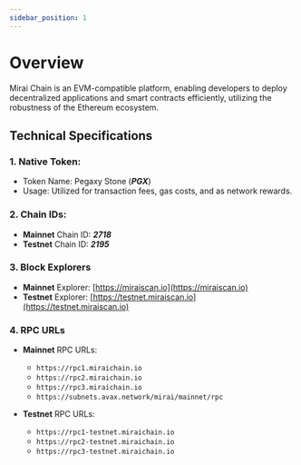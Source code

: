 ```yaml
---
sidebar_position: 1
---
```


# Overview

Mirai Chain is an EVM-compatible platform, enabling developers to deploy decentralized applications and smart contracts efficiently, utilizing the robustness of the Ethereum ecosystem.

## Technical Specifications

### 1. Native Token:

-   Token Name: Pegaxy Stone (**_PGX_**)
-   Usage: Utilized for transaction fees, gas costs, and as network rewards.

### 2. Chain IDs:

-   **Mainnet** Chain ID: **_2718_**
-   **Testnet** Chain ID: **_2195_**

### 3. Block Explorers

-   **Mainnet** Explorer: [https://miraiscan.io](https://miraiscan.io)
-   **Testnet** Explorer: [https://testnet.miraiscan.io](https://testnet.miraiscan.io)

### 4. RPC URLs

-   **Mainnet** RPC URLs:

    -   `https://rpc1.miraichain.io`
    -   `https://rpc2.miraichain.io`
    -   `https://rpc3.miraichain.io`
    -   `https://subnets.avax.network/mirai/mainnet/rpc`

-   **Testnet** RPC URLs:
    -   `https://rpc1-testnet.miraichain.io`
    -   `https://rpc2-testnet.miraichain.io`
    -   `https://rpc3-testnet.miraichain.io`
